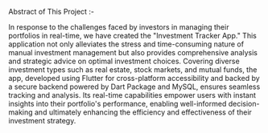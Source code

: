 Abstract of This Project :- 

In response to the challenges faced by investors in managing their portfolios in real-time, we have created the "Investment Tracker App." This application not only alleviates the stress and time-consuming nature of manual investment management but also provides comprehensive analysis and strategic advice on optimal investment choices. Covering diverse investment types such as real estate, stock markets, and mutual funds, the app, developed using Flutter for cross-platform accessibility and backed by a secure backend powered by Dart Package and MySQL, ensures seamless tracking and analysis. Its real-time capabilities empower users with instant insights into their portfolio's performance, enabling well-informed decision-making and ultimately enhancing the efficiency and effectiveness of their investment strategy.
